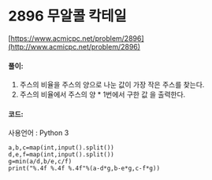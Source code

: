 # 2896 무알콜 칵테일

[https://www.acmicpc.net/problem/2896](http://www.acmicpc.net/problem/2896)

#### **풀이:**
1. 주스의 비율을 주스의 양으로 나눈 값이 가장 작은 주스를 찾는다.
2. 주스의 비율에서 주스의 양 * 1번에서 구한 값 을 출력한다.
 

#### **코드:**
사용언어 : Python 3
```
a,b,c=map(int,input().split())
d,e,f=map(int,input().split())
g=min(a/d,b/e,c/f)
print("%.4f %.4f %.4f"%(a-d*g,b-e*g,c-f*g))
```
